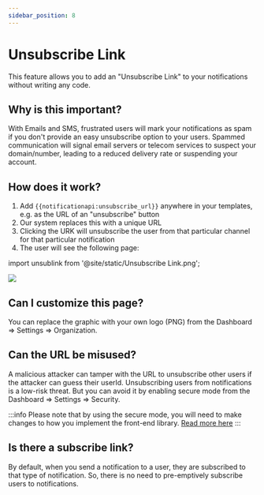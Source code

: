 ```yaml
---
sidebar_position: 8
---
```


# Unsubscribe Link

This feature allows you to add an "Unsubscribe Link" to your notifications without writing any code.

## Why is this important?

With Emails and SMS, frustrated users will mark your notifications as spam if you don't provide an easy unsubscribe option to your users. Spammed communication will signal email servers or telecom services to suspect your domain/number, leading to a reduced delivery rate or suspending your account.

## How does it work?

1. Add `{{notificationapi:unsubscribe_url}}` anywhere in your templates, e.g. as the URL of an "unsubscribe" button
2. Our system replaces this with a unique URL
3. Clicking the URK will unsubscribe the user from that particular channel for that particular notification
4. The user will see the following page:

import unsublink from '@site/static/Unsubscribe Link.png';

<img src={unsublink} />

## Can I customize this page?

You can replace the graphic with your own logo (PNG) from the Dashboard => Settings => Organization.

## Can the URL be misused?

A malicious attacker can tamper with the URL to unsubscribe other users if the attacker can guess their userId. Unsubscribing users from notifications is a low-risk threat. But you can avoid it by enabling secure mode from the Dashboard => Settings => Security.

:::info
Please note that by using the secure mode, you will need to make changes to how you implement the front-end library. [Read more here](../reference/js-client.md#secure-mode)
:::

## Is there a subscribe link?

By default, when you send a notification to a user, they are subscribed to that type of notification. So, there is no need to pre-emptively subscribe users to notifications.
